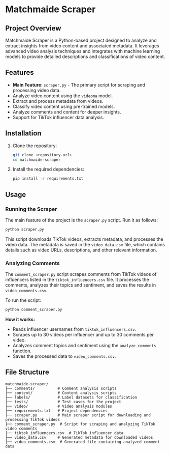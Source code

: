# Matchmaide Scraper

## Project Overview
Matchmaide Scraper is a Python-based project designed to analyze and extract insights from video content and associated metadata. It leverages advanced video analysis techniques and integrates with machine learning models to provide detailed descriptions and classifications of video content.

## Features
- **Main Feature**: `scraper.py` - The primary script for scraping and processing video data.
- Analyze video content using the `videoma` model.
- Extract and process metadata from videos.
- Classify video content using pre-trained models.
- Analyze comments and content for deeper insights.
- Support for TikTok influencer data analysis.

## Installation
1. Clone the repository:
   ```bash
   git clone <repository-url>
   cd matchmaide-scraper
   ```
2. Install the required dependencies:
   ```bash
   pip install -r requirements.txt
   ```

## Usage
### Running the Scraper
The main feature of the project is the `scraper.py` script. Run it as follows:
```bash
python scraper.py
```
This script downloads TikTok videos, extracts metadata, and processes the video data. The metadata is saved in the `video_data.csv` file, which contains details such as video URLs, descriptions, and other relevant information.

### Analyzing Comments
The `comment_scraper.py` script scrapes comments from TikTok videos of influencers listed in the `tiktok_influencers.csv` file. It processes the comments, analyzes their topics and sentiment, and saves the results in `video_comments.csv`. 

To run the script:
```bash
python comment_scraper.py
```

**How it works:**
- Reads influencer usernames from `tiktok_influencers.csv`.
- Scrapes up to 30 videos per influencer and up to 30 comments per video.
- Analyzes comment topics and sentiment using the `analyze_comments` function.
- Saves the processed data to `video_comments.csv`.

## File Structure
```
matchmaide-scraper/
├── comments/          # Comment analysis scripts
├── content/           # Content analysis scripts
├── labels/            # Label datasets for classification
├── tests/             # Test cases for the project
├── video/             # Video analysis modules
├── requirements.txt   # Project dependencies
├── scraper.py         # Main scraper script for downloading and processing TikTok videos
├── comment_scraper.py  # Script for scraping and analyzing TikTok video comments
├── tiktok_influencers.csv  # TikTok influencer data
├── video_data.csv     # Generated metadata for downloaded videos
├── video_comments.csv  # Generated file containing analyzed comment data
```
